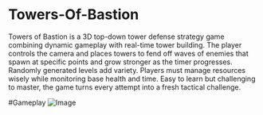 # Towers-Of-Bastion
Towers of Bastion is a 3D top-down tower defense strategy game combining dynamic gameplay with real-time tower building. 
The player controls the camera and places towers to fend off waves of enemies that spawn at specific points and grow stronger as the timer progresses. 
Randomly generated levels add variety. Players must manage resources wisely while monitoring base health and time. 
Easy to learn but challenging to master, the game turns every attempt into a fresh tactical challenge.

#Gameplay
![Image](https://github.com/user-attachments/assets/4c95799f-0d1f-4c79-81f8-dc74ec1d1656)
